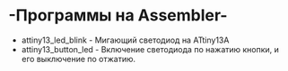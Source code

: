 # -Программы на Assembler-
 - attiny13_led_blink - Мигающий светодиод на ATtiny13A
 - attiny13_button_led - Включение светодиода по нажатию кнопки, и его выключение по отжатию.